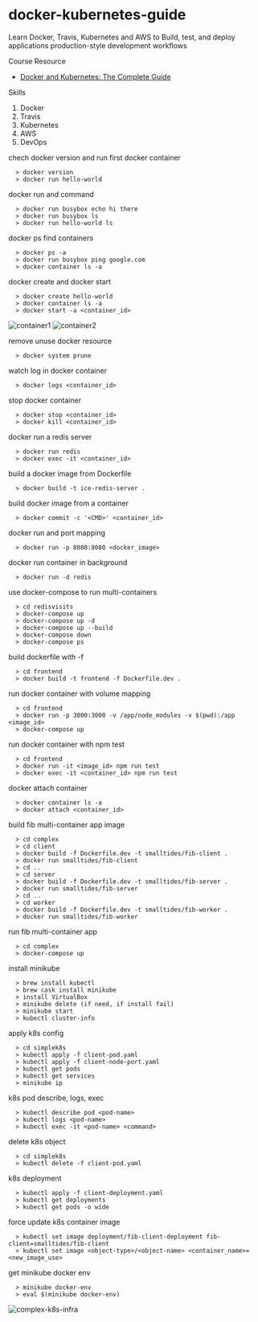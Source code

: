 # docker-kubernetes-guide
Learn Docker, Travis, Kubernetes and AWS to Build, test, and deploy applications production-style development workflows
 

Course Resource
* [Docker and Kubernetes: The Complete Guide](https://www.udemy.com/docker-and-kubernetes-the-complete-guide)  

Skills
1. Docker
2. Travis
3. Kubernetes
4. AWS
5. DevOps

chech docker version and run first docker container
```
  > docker version
  > docker run hello-world
```
docker run and command
```
  > docker run busybox echo hi there
  > docker run busybox ls
  > docker run hello-world ls
```
docker ps find containers
```
  > docker ps -a
  > docker run busybox ping google.com
  > docker container ls -a
```
docker create and docker start
```
  > docker create hello-world
  > docker container ls -a
  > docker start -a <container_id>
```
![](https://raw.githubusercontent.com/smalltide/docker-kubernetes-guide/master/img/container1.png "container1")
![](https://raw.githubusercontent.com/smalltide/docker-kubernetes-guide/master/img/container2.png "container2")

remove unuse docker resource
```
  > docker system prune
```
watch log in docker container
```
  > docker logs <container_id>
```
stop docker container
```
  > docker stop <container_id>
  > docker kill <container_id>
```
docker run a redis server
```
  > docker run redis
  > docker exec -it <container_id>
```
build a docker image from Dockerfile
```
  > docker build -t ice-redis-server .
```
build docker image from a container
```
  > docker commit -c '<CMD>' <container_id>
```
docker run and port mapping
```
  > docker run -p 8080:8080 <docker_image>
```
docker run container in background
```
  > docker run -d redis
```
use docker-compose to run multi-containers
```
  > cd redisvisits
  > docker-compose up
  > docker-compose up -d
  > docker-compose up --build
  > docker-compose down
  > docker-compose ps
```
build dockerfile with -f
```
  > cd frontend
  > docker build -t frontend -f Dockerfile.dev .
```
run docker container with volume mapping
```
  > cd frontend
  > docker run -p 3000:3000 -v /app/node_modules -v $(pwd):/app <image_id>
  > docker-compose up
```
run docker container with npm test
```
  > cd frontend
  > docker run -it <image_id> npm run test
  > docker exec -it <container_id> npm run test
```
docker attach container
```
  > docker container ls -a
  > docker attach <container_id>
```
build fib multi-container app image
```
  > cd complex
  > cd client
  > docker build -f Dockerfile.dev -t smalltides/fib-client .
  > docker run smalltides/fib-client
  > cd ..
  > cd server
  > docker build -f Dockerfile.dev -t smalltides/fib-server .
  > docker run smalltides/fib-server
  > cd ..
  > cd worker
  > docker build -f Dockerfile.dev -t smalltides/fib-worker .
  > docker run smalltides/fib-worker
```
run fib multi-container app
```
  > cd complex
  > docker-compose up
```
install minikube
```
  > brew install kubectl
  > brew cask install minikube
  > install VirtualBox
  > minikube delete (if need, if install fail)
  > minikube start
  > kubectl cluster-info
```
apply k8s config
```
  > cd simplek8s
  > kubectl apply -f client-pod.yaml
  > kubectl apply -f client-node-port.yaml
  > kubectl get pods
  > kubectl get services
  > minikube ip
```
k8s pod describe, logs, exec
```
  > kubectl describe pod <pod-name>
  > kubectl logs <pod-name>
  > kubectl exec -it <pod-name> <command>
```
delete k8s object
```
  > cd simplek8s
  > kubectl delete -f client-pod.yaml
```
k8s deployment
```
  > kubectl apply -f client-deployment.yaml
  > kubectl get deployments
  > kubectl get pods -o wide
```
force update k8s container image
```
  > kubectl set image deployment/fib-client-deployment fib-client=smalltides/fib-client
  > kubectl set image <object-type>/<object-name> <container_name>=<new_image_use>
```
get minikube docker env
```
  > minikube docker-env
  > eval $(minikube docker-env)
```
![](https://raw.githubusercontent.com/smalltide/docker-kubernetes-guide/master/img/complex-k8s-infra.png "complex-k8s-infra")